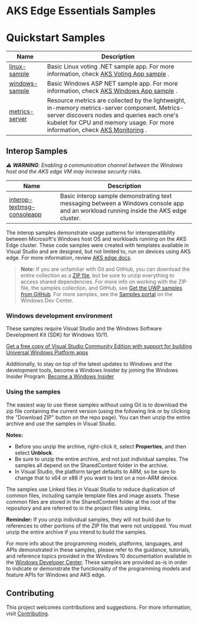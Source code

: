 # AKS Edge Essentials Samples

# Quickstart Samples

| Name           | Description      |
|----------------|------------------|
| [linux-sample](./others/linux-sample.yaml) | Basic Linux voting .NET sample app. For more information, check [AKS Voting App sample](https://learn.microsoft.com/en-us/samples/azure-samples/aks-voting-app/aks-voting-app/) . | 
| [windows-sample](./others/win-sample.yaml) | Basic Windows ASP NET sample app. For more information, check [AKS Windows App sample](https://learn.microsoft.com/en-us/azure/aks/hybrid/deploy-windows-application/) . | 
| [metrics-server](./others/metrics-server.yaml) |  Resource metrics are collected by the lightweight, in-memory metrics-server component. Metrics-server discovers nodes and queries each one's kubelet for CPU and memory usage. For more information, check [AKS Monitoring](https://github.com/Azure/aks-engine/blob/master/docs/topics/monitoring.md) . | 


## Interop Samples

_:warning: **WARNING**: Enabling a communication channel between the Windows host and the AKS edge VM may increase security risks._

| Name           | Description      |
|----------------|------------------|
| [interop-textmsg-consoleapp](./interop-textmsg-consoleapp) | Basic interop sample demonstrating text messaging between a Windows console app and an workload running inside the AKS edge cluster. | 

The interop samples demonstrate usage patterns for interoperatibility between Microsoft's Windows host OS and workloads running on the AKS Edge cluster.  These code samples were created with templates available in Visual Studio and are designed, but not limited to, run on devices using AKS edge. For more information, review [AKS edge docs](/docs/AKS-Lite-Concepts.md).

> **Note:** If you are unfamiliar with Git and GitHub, you can download the entire collection as a 
> [ZIP file](https://github.com/Microsoft/Windows-universal-samples/archive/master.zip), but be 
> sure to unzip everything to access shared dependencies. For more info on working with the ZIP file, 
> the samples collection, and GitHub, see [Get the UWP samples from GitHub](https://aka.ms/ovu2uq). 
> For more samples, see the [Samples portal](https://aka.ms/winsamples) on the Windows Dev Center. 

### Windows development environment

These samples require Visual Studio and the Windows Software Development Kit (SDK) for Windows 10/11.

   [Get a free copy of Visual Studio Community Edition with support for building Universal Windows Platform apps](http://go.microsoft.com/fwlink/p/?LinkID=280676)

Additionally, to stay on top of the latest updates to Windows and the development tools, become a Windows Insider by joining the Windows Insider Program. [Become a Windows Insider](https://insider.windows.com/)

### Using the samples

The easiest way to use these samples without using Git is to download the zip file containing the current version (using the following link or by clicking the "Download ZIP" button on the repo page). You can then unzip the entire archive and use the samples in Visual Studio.

   **Notes:**

   * Before you unzip the archive, right-click it, select **Properties**, and then select **Unblock**.
   * Be sure to unzip the entire archive, and not just individual samples. The samples all depend on the SharedContent folder in the archive.   
   * In Visual Studio, the platform target defaults to ARM, so be sure to change that to x64 or x86 if you want to test on a non-ARM device. 

The samples use Linked files in Visual Studio to reduce duplication of common files, including sample template files and image assets. These common files are stored in the SharedContent folder at the root of the repository and are referred to in the project files using links.

**Reminder:** If you unzip individual samples, they will not build due to references to other portions of the ZIP file that were not unzipped. You must unzip the entire archive if you intend to build the samples.

For more info about the programming models, platforms, languages, and APIs demonstrated in these samples, please refer to the guidance, tutorials, and reference topics provided in the Windows 10 documentation available in the [Windows Developer Center](http://go.microsoft.com/fwlink/p/?LinkID=532421). These samples are provided as-is in order to indicate or demonstrate the functionality of the programming models and feature APIs for Windows and AKS edge.

## Contributing

This project welcomes contributions and suggestions. For more information, visit [Contributing](/CONTRIBUTING.md).
